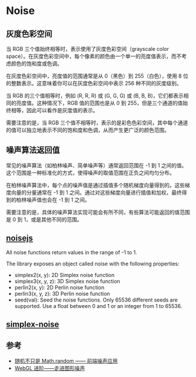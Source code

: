 # Noise

## 灰度色彩空间

当 RGB 三个值始终相等时，表示使用了灰度色彩空间（grayscale color space）。在灰度色彩空间中，每个像素的颜色由一个单一的亮度值表示，而不考虑颜色的饱和度或色调。

在灰度色彩空间中，亮度值的范围通常是从 0（黑色）到 255（白色），使用 8 位的整数表示。这意味着你可以在灰度色彩空间中表示 256 种不同的灰度级别。

当 RGB 的三个值相等时，例如 (R, R, R) 或 (G, G, G) 或 (B, B, B)，它们都表示相同的亮度值。这种情况下，RGB 值的范围也是从 0 到 255，但是三个通道的值始终相等，因此可以看作是灰度值的表示。

需要注意的是，当 RGB 三个值不相等时，表示的是彩色色彩空间，其中每个通道的值可以独立地表示不同的饱和度和色调，从而产生更广泛的颜色范围。

## 噪声算法返回值

常见的噪声算法（如柏林噪声、简单噪声等）通常返回范围在 -1 到 1 之间的值。这个范围是一种标准化的方式，使得噪声的取值范围在正负之间均匀分布。

在柏林噪声算法中，每个点的噪声值是通过插值多个随机梯度向量得到的。这些梯度向量的分量通常在 -1 到 1 之间。通过对这些梯度向量进行插值和加权，最终得到的柏林噪声值也会在 -1 到 1 之间。

需要注意的是，具体的噪声算法实现可能会有所不同，有些算法可能返回的值范围是 0 到 1，或是其他不同的范围。

## [noisejs](https://github.com/josephg/noisejs)

All noise functions return values in the range of -1 to 1.

The library exposes an object called noise with the following properties:

- simplex2(x, y): 2D Simplex noise function
- simplex3(x, y, z): 3D Simplex noise function
- perlin2(x, y): 2D Perlin noise function
- perlin3(x, y, z): 3D Perlin noise function
- seed(val): Seed the noise functions. Only 65536 different seeds are supported. Use a float between 0 and 1 or an integer from 1 to 65536.

## [simplex-noise](https://github.com/jwagner/simplex-noise.js)

## 参考

- [随机不只是 Math.random —— 前端噪声应用](https://juejin.cn/post/6844903888416423943)
- [WebGL 进阶——走进图形噪声](https://segmentfault.com/a/1190000019452144)
